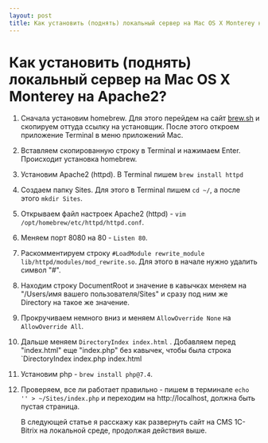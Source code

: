 ```yaml
---
layout: post
title: Как установить (поднять) локальный сервер на Mac OS X Monterey на Apache2?
---
```

# Как установить (поднять) локальный сервер на Mac OS X Monterey на Apache2?

1. Сначала установим homebrew. Для этого перейдем на сайт [brew.sh](https://brew.sh/) и скопируем оттуда ссылку на установщик. После этого откроем приложение Terminal в меню приложений Mac.

2. Вставляем скопированную строку в Terminal и нажимаем Enter. Происходит установка homebrew.

3. Установим Apache2 (httpd). В Terminal пишем `brew install httpd` 

4. Создаем папку Sites. Для этого в Terminal пишем `cd ~/`, а после этого `mkdir Sites`.

5. Открываем файл настроек Apache2 (httpd) - `vim /opt/homebrew/etc/httpd/httpd.conf`.

6. Меняем порт 8080 на 80 - `Listen 80`.

7. Раскомментируем строку `#LoadModule rewrite_module lib/httpd/modules/mod_rewrite.so`. Для этого в начале нужно удалить символ "#".

8. Находим строку DocumentRoot и значение в кавычках меняем на "/Users/имя вашего пользователя/Sites" и сразу под ним же Directory на такое же значение.

9. Прокручиваем немного вниз и меняем `AllowOverride None` на `AllowOverride All`.

10. Дальше меняем `DirectoryIndex index.html` . Добавляем перед "index.html" еще "index.php" без кавычек, чтобы была строка `DirectoryIndex index.php index.html

11. Установим php - `brew install php@7.4`. 

12. Проверяем, все ли работает правильно - пишем в терминале `echo '' > ~/Sites/index.php` и переходим на http://localhost, должна быть пустая страница.

    В следующей статье я расскажу как развернуть сайт на CMS 1C-Bitrix на локальной среде, продолжая действия выше.

